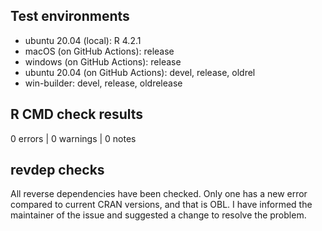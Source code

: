 ## Test environments
* ubuntu 20.04 (local): R 4.2.1
* macOS (on GitHub Actions): release
* windows (on GitHub Actions): release
* ubuntu 20.04 (on GitHub Actions): devel, release, oldrel
* win-builder: devel, release, oldrelease

## R CMD check results

0 errors | 0 warnings | 0 notes

## revdep checks

All reverse dependencies have been checked. Only one has a new error compared to current CRAN versions, and that is OBL. I have informed the maintainer of the issue and suggested a change to resolve the problem.
